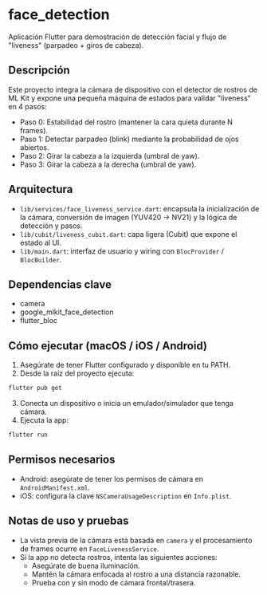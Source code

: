 # face_detection

Aplicación Flutter para demostración de detección facial y flujo de "liveness" (parpadeo + giros de cabeza).

## Descripción

Este proyecto integra la cámara de dispositivo con el detector de rostros de ML Kit y expone una pequeña máquina de estados para validar "liveness" en 4 pasos:

- Paso 0: Estabilidad del rostro (mantener la cara quieta durante N frames).
- Paso 1: Detectar parpadeo (blink) mediante la probabilidad de ojos abiertos.
- Paso 2: Girar la cabeza a la izquierda (umbral de yaw).
- Paso 3: Girar la cabeza a la derecha (umbral de yaw).

## Arquitectura

- `lib/services/face_liveness_service.dart`: encapsula la inicialización de la cámara, conversión de imagen (YUV420 -> NV21) y la lógica de detección y pasos.
- `lib/cubit/liveness_cubit.dart`: capa ligera (Cubit) que expone el estado al UI.
- `lib/main.dart`: interfaz de usuario y wiring con `BlocProvider` / `BlocBuilder`.

## Dependencias clave

- camera
- google_mlkit_face_detection
- flutter_bloc

## Cómo ejecutar (macOS / iOS / Android)

1. Asegúrate de tener Flutter configurado y disponible en tu PATH.
2. Desde la raíz del proyecto ejecuta:

```bash
flutter pub get
```

3. Conecta un dispositivo o inicia un emulador/simulador que tenga cámara.
4. Ejecuta la app:

```bash
flutter run
```

## Permisos necesarios

- Android: asegúrate de tener los permisos de cámara en `AndroidManifest.xml`.
- iOS: configura la clave `NSCameraUsageDescription` en `Info.plist`.

## Notas de uso y pruebas

- La vista previa de la cámara está basada en `camera` y el procesamiento de frames ocurre en `FaceLivenessService`.
- Si la app no detecta rostros, intenta las siguientes acciones:
  - Asegúrate de buena iluminación.
  - Mantén la cámara enfocada al rostro a una distancia razonable.
  - Prueba con y sin modo de cámara frontal/trasera.
